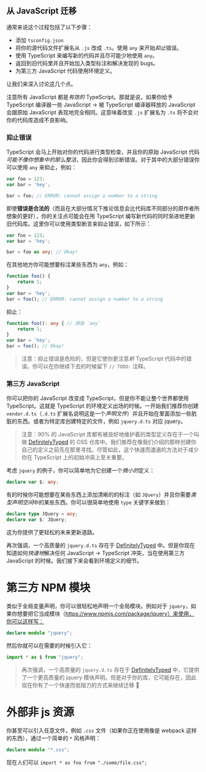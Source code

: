 ## 从 JavaScript 迁移

通常来说这个过程包括了以下步骤：

* 添加 `tsconfig.json`
* 将你的源代码文件扩展名从 `.js` 改成 `.ts`。使用 `any` 来开始*抑止*错误。
* 使用 TypeScript 来编写新的代码并且尽可能少地使用 `any`。
* 返回到旧代码里并且开始加入类型标注和解决发现的 bugs。
* 为第三方 JavaScript 代码使用环境定义。

让我们来深入讨论这几个点。

注意所有 JavaScript 都是*有效的* TypeScript。那就是说，如果你给予 TypeScript 编译器一些 JavaScript -> 被 TypeScript  编译器释放的 JavaScript 会跟原始 JavaScript 表现地完全相同。这意味着改变 `.js` 扩展名为 `.ts` 将不会对你的代码库造成不良影响。

### 抑止错误
TypeScript 会马上开始对你的代码进行类型检查，并且你的原始 JavaScript 代码*可能不像你想象中的那么整洁*，因此你会得到诊断错误。对于其中的大部分错误你可以使用 `any` 来抑止，例如：

```ts
var foo = 123;
var bar = 'hey';

bar = foo; // ERROR: cannot assign a number to a string
```

即使**错误是合法的**（而且在大部分情况下推论信息会比代码库不同部分的原作者所想象的更好），你的关注点可能会在用 TypeScript 编写新代码的同时渐进地更新旧代码库。这里你可以使用类型断言来抑止错误，如下所示：

```ts
var foo = 123;
var bar = 'hey';

bar = foo as any; // Okay!
```

在其他地方你可能想要标注某些东西为 `any`，例如：

```ts
function foo() {
    return 1;
}
var bar = 'hey';
bar = foo(); // ERROR: cannot assign a number to a string
```

抑止：

```ts
function foo(): any { // 添加 `any`
    return 1;
}
var bar = 'hey';
bar = foo(); // Okay!
```

> 注意：抑止错误是危险的，但是它使你更注意*新* TypeScript 代码中的错误。你可以在你继续下去的时候留下 `// TODO:` 注释。

### 第三方 JavaScript
你可以把你的 JavaScript 改变成 TypeScript，但是你不能让整个世界都使用 TypeScript。这就是 TypeScript 的环境定义出场的时候。一开始我们推荐你创建 `vendor.d.ts`（`.d.ts` 扩展名说明这是一个*声明文件*）并且开始在里面添加一些肮脏的东西。或者为特定库创建特定的文件，例如 `jquery.d.ts` 对应 jquery。

> 注意：90% 的 JavaScript 库都有被良好地维护着的类型定义存在于一个叫做 [DefinitelyTyped](https://github.com/borisyankov/DefinitelyTyped) 的 OSS 仓库中。我们推荐在像我们介绍的那样创建你自己的定义之前先在那里寻找。尽管如此，这个快速而邋遢的方法对于减少你在 TypeScript 上的初始冲突上至关重要。

考虑 `jquery` 的例子，你可以简单地为它创建一个*微小的*定义：

```ts
declare var $: any;
```

有的时候你可能想要在某些东西上添加清晰的的标注（如 `JQuery`）并且你需要*类型声明空间*中的某些东西。你可以很简单地使用 `type` 关键字来做到：

```ts
declare type JQuery = any;
declare var $: JQuery;
```

这为你提供了更轻松的未来更新道路。

再次强调，一个高质量的 `jquery.d.ts` 存在于 [DefinitelyTyped](https://github.com/borisyankov/DefinitelyTyped) 中。但是你现在知道如何*快速地*解决任何 JavaScript -> TypeScript 冲突，当在使用第三方 JavaScript 的时候。我们接下来会看到环境定义的细节。


# 第三方 NPM 模块

类似于全局变量声明，你可以很轻松地声明一个全局模块。例如对于 `jquery`，如果你想要把它当成模块（https://www.npmjs.com/package/jquery）来使用，你可以这样写：

```ts
declare module "jquery";
```

然后你就可以在需要的时候引入它：

```ts
import * as $ from "jquery";
```

> 再次强调，一个高质量的 `jquery.d.ts` 存在于 [DefinitelyTyped](https://github.com/borisyankov/DefinitelyTyped) 中，它提供了一个更高质量的 jquery 模块声明。但是对于你的库，它可能存在，因此现在你有了一个快速而低阻力的方式来继续迁移 🌹

# 外部非 js 资源

你甚至可以引入任意文件，例如 `.css` 文件（如果你正在使用像是 webpack 这样的东西），通过一个简单的 `*` 风格声明：

```ts
declare module "*.css";
```

现在人们可以 `import * as foo from "./some/file.css";`
